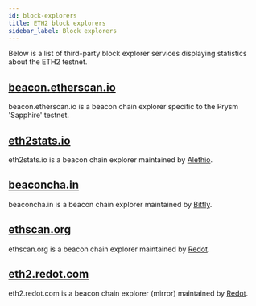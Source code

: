```yaml
---
id: block-explorers
title: ETH2 block explorers
sidebar_label: Block explorers
---
```


Below is a list of third-party block explorer services displaying statistics about the ETH2 testnet.

## [beacon.etherscan.io](https://beacon.etherscan.io)

beacon.etherscan.io is a beacon chain explorer specific to the Prysm 'Sapphire' testnet.

## [eth2stats.io](https://eth2stats.io)

eth2stats.io is a beacon chain explorer maintained by [Alethio](https://aleth.io).

## [beaconcha.in](https://beaconcha.in/)

beaconcha.in is a beacon chain explorer maintained by [Bitfly](https://www.bitfly.at).

## [ethscan.org](https://ethscan.org)

ethscan.org is a beacon chain explorer maintained by [Redot](https://redot.com).

## [eth2.redot.com](https://eth2.redot.com)

eth2.redot.com is a beacon chain explorer (mirror) maintained by [Redot](https://redot.com).
